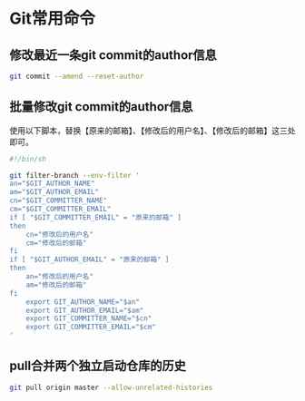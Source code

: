 # Git常用命令

## 修改最近一条git commit的author信息
```bash
git commit --amend --reset-author
```

## 批量修改git commit的author信息
使用以下脚本，替换【原来的邮箱】、【修改后的用户名】、【修改后的邮箱】这三处即可。
```bash
#!/bin/sh

git filter-branch --env-filter '
an="$GIT_AUTHOR_NAME"
am="$GIT_AUTHOR_EMAIL"
cn="$GIT_COMMITTER_NAME"
cm="$GIT_COMMITTER_EMAIL"
if [ "$GIT_COMMITTER_EMAIL" = "原来的邮箱" ]
then
    cn="修改后的用户名"
    cm="修改后的邮箱"
fi
if [ "$GIT_AUTHOR_EMAIL" = "原来的邮箱" ]
then
    an="修改后的用户名"
    am="修改后的邮箱"
fi
    export GIT_AUTHOR_NAME="$an"
    export GIT_AUTHOR_EMAIL="$am"
    export GIT_COMMITTER_NAME="$cn"
    export GIT_COMMITTER_EMAIL="$cm"
'
```

## pull合并两个独立启动仓库的历史
```bash
git pull origin master --allow-unrelated-histories
```